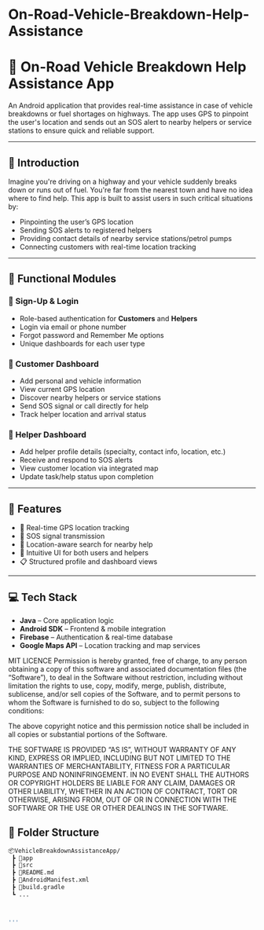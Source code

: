 # On-Road-Vehicle-Breakdown-Help-Assistance

# 🚗 On-Road Vehicle Breakdown Help Assistance App

An Android application that provides real-time assistance in case of vehicle breakdowns or fuel shortages on highways. The app uses GPS to pinpoint the user's location and sends out an SOS alert to nearby helpers or service stations to ensure quick and reliable support.

---

## 📝 Introduction

Imagine you're driving on a highway and your vehicle suddenly breaks down or runs out of fuel. You're far from the nearest town and have no idea where to find help. This app is built to assist users in such critical situations by:

- Pinpointing the user’s GPS location
- Sending SOS alerts to registered helpers
- Providing contact details of nearby service stations/petrol pumps
- Connecting customers with real-time location tracking

---

## 🧩 Functional Modules

### 🔐 Sign-Up & Login
- Role-based authentication for **Customers** and **Helpers**
- Login via email or phone number
- Forgot password and Remember Me options
- Unique dashboards for each user type

### 👤 Customer Dashboard
- Add personal and vehicle information
- View current GPS location
- Discover nearby helpers or service stations
- Send SOS signal or call directly for help
- Track helper location and arrival status

### 🧰 Helper Dashboard
- Add helper profile details (specialty, contact info, location, etc.)
- Receive and respond to SOS alerts
- View customer location via integrated map
- Update task/help status upon completion

---

## 📌 Features
- 🔎 Real-time GPS location tracking
- 📡 SOS signal transmission
- 🧭 Location-aware search for nearby help
- 📱 Intuitive UI for both users and helpers
- 📋 Structured profile and dashboard views

---

## 💻 Tech Stack
- **Java** – Core application logic
- **Android SDK** – Frontend & mobile integration
- **Firebase** – Authentication & real-time database
- **Google Maps API** – Location tracking and map services

MIT LICENCE
Permission is hereby granted, free of charge, to any person obtaining a copy of this software and associated documentation files (the “Software”), to deal in the Software without restriction, including without limitation the rights to use, copy, modify, merge, publish, distribute, sublicense, and/or sell copies of the Software, and to permit persons to whom the Software is furnished to do so, subject to the following conditions:

The above copyright notice and this permission notice shall be included in all copies or substantial portions of the Software.

THE SOFTWARE IS PROVIDED “AS IS”, WITHOUT WARRANTY OF ANY KIND, EXPRESS OR IMPLIED, INCLUDING BUT NOT LIMITED TO THE WARRANTIES OF MERCHANTABILITY, FITNESS FOR A PARTICULAR PURPOSE AND NONINFRINGEMENT. IN NO EVENT SHALL THE AUTHORS OR COPYRIGHT HOLDERS BE LIABLE FOR ANY CLAIM, DAMAGES OR OTHER LIABILITY, WHETHER IN AN ACTION OF CONTRACT, TORT OR OTHERWISE, ARISING FROM, OUT OF OR IN CONNECTION WITH THE SOFTWARE OR THE USE OR OTHER DEALINGS IN THE SOFTWARE.



## 📁 Folder Structure
```bash
📦VehicleBreakdownAssistanceApp/
 ┣ 📂app
 ┣ 📂src
 ┣ 📜README.md
 ┣ 📜AndroidManifest.xml
 ┣ 📜build.gradle
 ┗ ...



'''
